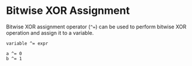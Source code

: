 # Bitwise XOR Assignment

Bitwise XOR assignment operator (`^=`) can be used to perform bitwise XOR operation and assign it to a variable.

```title="Syntax"
variable ^= expr
```

```title="Example"
a ^= 0
b ^= 1
```
